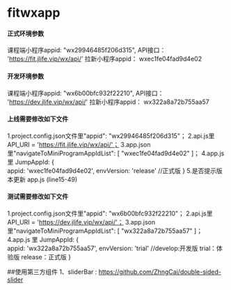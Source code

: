 # fitwxapp

#### 正式环境参数
课程端小程序appid: "wx29946485f206d315",
API接口： 'https://fit.jlife.vip/wx/api/'
拉新小程序appid： wxec1fe04fad9d4e02

#### 开发环境参数
课程端小程序appid: "wx6b00bfc932f22210",
API接口： 'https://dev.jlife.vip/wx/api/'
拉新小程序appid： wx322a8a72b755aa57

#### 上线需要修改如下文件
1.project.config.json文件里"appid": "wx29946485f206d315"；
2.api.js里 API_URI = 'https://fit.jlife.vip/wx/api/'；
3.app.json里"navigateToMiniProgramAppIdList": [ "wxec1fe04fad9d4e02" ]；
4.app.js 里 JumpAppId: {          
      appid: 'wxec1fe04fad9d4e02',
      envVersion: 'release' //正式版
    }
5.是否提示版本更新 app.js (line15-49)

#### 测试需要修改如下文件
1.project.config.json文件里"appid": "wx6b00bfc932f22210"；
2.api.js里 API_URI = 'https://dev.jlife.vip/wx/api/'；
3.app.json里"navigateToMiniProgramAppIdList": [ "wx322a8a72b755aa57" ]；
4.app.js 里 JumpAppId: {          
      appid: 'wx322a8a72b755aa57',
      envVersion: 'trial' //develop:开发版   trial：体验版  release：正式版
    }

##使用第三方组件
1、sliderBar : https://github.com/ZhngCai/double-sided-slider



